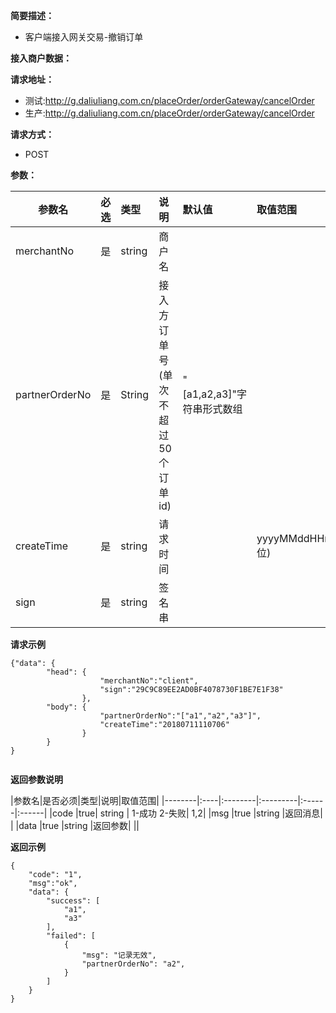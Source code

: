 **简要描述：**

- 客户端接入网关交易-撤销订单

**接入商户数据：**


**请求地址：**
- 测试:http://g.daliuliang.com.cn/placeOrder/orderGateway/cancelOrder
- 生产:http://g.daliuliang.com.cn/placeOrder/orderGateway/cancelOrder

**请求方式：**
- POST

**参数：**

|参数名|必选|类型|说明|默认值|取值范围|
|--------|:----|:--------|:---------|:------|:------|
|merchantNo |是  |string |商户名   | | |
|partnerOrderNo |是  |String | 接入方订单号(单次不超过50个订单id) |"[a1,a2,a3]"字符串形式数组|
|createTime |是  |string | 请求时间 | |yyyyMMddHHmmss(14位)|
|sign |是  |string | 签名串 | | ||

 **请求示例**
```
{"data": {
		"head": {
					"merchantNo":"client",
					"sign":"29C9C89EE2AD0BF4078730F1BE7E1F38"
				},
		"body": {
					"partnerOrderNo":"["a1","a2","a3"]",
					"createTime":"20180711110706"
		 		}
		}
}


```

 **返回参数说明** 

|参数名|是否必须|类型|说明|取值范围|
|--------|:----|:--------|:---------|:------|:------|
|code  |true| string  | 1-成功 2-失败| 1,2|
|msg |true   |string |返回消息| |
|data |true   |string |返回参数| ||



 **返回示例**
```
{
	"code": "1",
	"msg":"ok",
	"data": {
		"success": [
			"a1",
			"a3"
		],
		"failed": [
			{
				"msg": "记录无效",
				"partnerOrderNo": "a2",
			}
		]
	}
}
```
